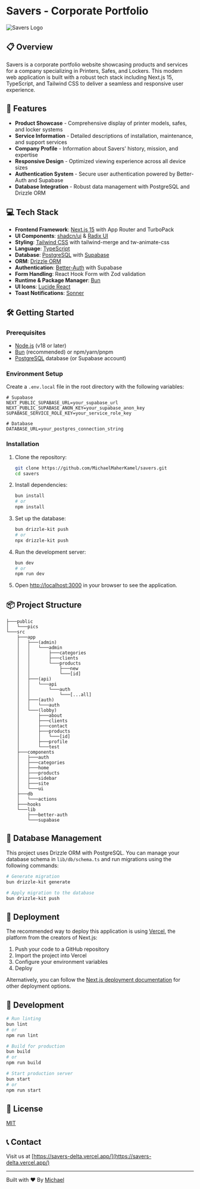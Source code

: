 # Savers - Corporate Portfolio

![Savers Logo](https://cihkzrmbfdbfnbmzslya.supabase.co/storage/v1/object/public/saversbucket//SaversLogo.png)

## 📋 Overview

Savers is a corporate portfolio website showcasing products and services for a company specializing in Printers, Safes, and Lockers. This modern web application is built with a robust tech stack including Next.js 15, TypeScript, and Tailwind CSS to deliver a seamless and responsive user experience.

## 🚀 Features

- **Product Showcase** - Comprehensive display of printer models, safes, and locker systems
- **Service Information** - Detailed descriptions of installation, maintenance, and support services
- **Company Profile** - Information about Savers' history, mission, and expertise
- **Responsive Design** - Optimized viewing experience across all device sizes
- **Authentication System** - Secure user authentication powered by Better-Auth and Supabase
- **Database Integration** - Robust data management with PostgreSQL and Drizzle ORM

## 💻 Tech Stack

- **Frontend Framework**: [Next.js 15](https://nextjs.org/) with App Router and TurboPack
- **UI Components**: [shadcn/ui](https://ui.shadcn.com/) & [Radix UI](https://www.radix-ui.com/)
- **Styling**: [Tailwind CSS](https://tailwindcss.com/) with tailwind-merge and tw-animate-css
- **Language**: [TypeScript](https://www.typescriptlang.org/)
- **Database**: [PostgreSQL](https://www.postgresql.org/) with [Supabase](https://supabase.com/)
- **ORM**: [Drizzle ORM](https://orm.drizzle.team/)
- **Authentication**: [Better-Auth](https://github.com/better-auth/better-auth) with Supabase
- **Form Handling**: React Hook Form with Zod validation
- **Runtime & Package Manager**: [Bun](https://bun.sh/)
- **UI Icons**: [Lucide React](https://lucide.dev/)
- **Toast Notifications**: [Sonner](https://sonner.emilkowal.ski/)

## 🛠️ Getting Started

### Prerequisites

- [Node.js](https://nodejs.org/) (v18 or later)
- [Bun](https://bun.sh/) (recommended) or npm/yarn/pnpm
- [PostgreSQL](https://www.postgresql.org/) database (or Supabase account)

### Environment Setup

Create a `.env.local` file in the root directory with the following variables:

```
# Supabase
NEXT_PUBLIC_SUPABASE_URL=your_supabase_url
NEXT_PUBLIC_SUPABASE_ANON_KEY=your_supabase_anon_key
SUPABASE_SERVICE_ROLE_KEY=your_service_role_key

# Database
DATABASE_URL=your_postgres_connection_string
```

### Installation

1. Clone the repository:
   ```bash
   git clone https://github.com/MichaelMaherKamel/savers.git
   cd savers
   ```

2. Install dependencies:
   ```bash
   bun install
   # or
   npm install
   ```

3. Set up the database:
   ```bash
   bun drizzle-kit push
   # or
   npx drizzle-kit push
   ```

4. Run the development server:
   ```bash
   bun dev
   # or
   npm run dev
   ```

5. Open [http://localhost:3000](http://localhost:3000) in your browser to see the application.

## 📦 Project Structure

```
├───public
│   └───pics
└───src
    ├───app
    │   ├───(admin)
    │   │   └───admin
    │   │       ├───categories
    │   │       ├───clients
    │   │       └───products
    │   │           ├───new
    │   │           └───[id]
    │   ├───(api)
    │   │   └───api
    │   │       └───auth
    │   │           └───[...all]
    │   ├───(auth)
    │   │   └───auth
    │   └───(lobby)
    │       ├───about
    │       ├───clients
    │       ├───contact
    │       ├───products
    │       │   └───[id]
    │       ├───profile
    │       └───test
    ├───components
    │   ├───auth
    │   ├───categories
    │   ├───home
    │   ├───products
    │   ├───sidebar
    │   ├───site
    │   └───ui
    ├───db
    │   └───actions
    ├───hooks
    └───lib
        ├───better-auth
        └───supabase
```

## 🔄 Database Management

This project uses Drizzle ORM with PostgreSQL. You can manage your database schema in `lib/db/schema.ts` and run migrations using the following commands:

```bash
# Generate migration
bun drizzle-kit generate

# Apply migration to the database
bun drizzle-kit push
```

## 🚢 Deployment

The recommended way to deploy this application is using [Vercel](https://vercel.com), the platform from the creators of Next.js:

1. Push your code to a GitHub repository
2. Import the project into Vercel
3. Configure your environment variables
4. Deploy

Alternatively, you can follow the [Next.js deployment documentation](https://nextjs.org/docs/app/building-your-application/deploying) for other deployment options.

## 🧪 Development

```bash
# Run linting
bun lint
# or
npm run lint

# Build for production
bun build
# or
npm run build

# Start production server
bun start
# or
npm run start
```

## 📄 License

[MIT](LICENSE)



## 📞 Contact

Visit us at [https://savers-delta.vercel.app/](https://savers-delta.vercel.app/)

---

Built with ❤️ By [Michael](https://michael.macrotech.dev/)
